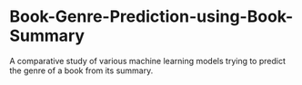 # Book-Genre-Prediction-using-Book-Summary
A comparative study of various machine learning models trying to predict the genre of a book from its summary.
